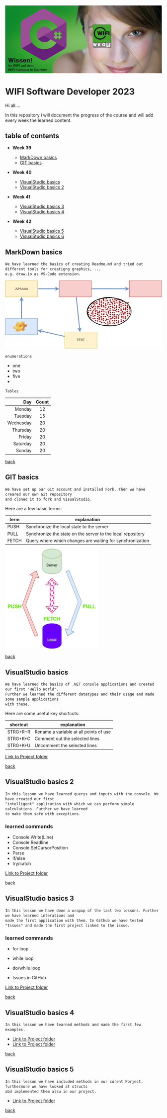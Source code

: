 ![TestImage](doc/images/Logo.png)
<a id="item-home"></a>
# WIFI Software Developer 2023
Hi all....

In this repository i will document the progress of the course and will add every week the learned content. 

## table of contents
- **Week 39**
   - [MarkDown basics](#item-md)
   - [GIT basics](#item-git)
  
- **Week 40**
   - [VisualStudio basics](#item-vs)
   - [VisualStudio basics 2](#item-vs2)
 
 - **Week 41**
   - [VisualStudio basics 3](#item-vs3)
   - [VisualStudio basics 4](#item-vs4)

 - **Week 42**
   - [VisualStudio basics 5](#item-vs5)
   - [VisualStudio basics 6](#item-vs6)
     
<a id="item-md"></a>
## MarkDown basics

    We have learned the basics of creating Readme.md and tried out different tools for creatigng graphics, ...
    e.g. draw.io as VS-Code extension.

![TestImage](doc/images/overview.drawio.png)

    enumerations

- one
- two
- five
- 

    Tables

|Day|Count|
|-----:|:-------:|
|Monday|12|
|Tuesday|15|
|Wednesday|20|
|Thursday|20|
|Friday|20|
|Saturday|20|
|Sunday|20|

[back](#item-home)

<a id="item-git"></a>
## GIT basics

    We have set up our Git account and installed Fork. Then we have creared our own Git repository
    and cloned it to fork and VisualStudio.
Here are a few basic terms:

|term|explanation|
|---|---|
|PUSH|Synchronize the local state to the server|
|PULL|Synchronize the state on the server to the local repository|
|FETCH|Query where which changes are waiting for synchronization|

![TestImage](doc/images/git-overview.drawio.png)

[back](#item-home)

<a id="item-vs"></a>
## VisualStudio basics

    We have learned the basics of .NET console applications and created our first "Hello World". 
    Further we learned the different datatypes and their usage and made some sample applications
    with these.

Here are some useful key shortcuts:

|shortcut|explanation|
|---|---|
|STRG+R+R|Rename a variable at all points of use|
|STRG+K+C|Comment out the selected lines|
|STRG+K+U|Uncomment the selected lines|

[Link to Project folder](src/20230926)


[back](#item-home)

<a id="item-vs2"></a>
## VisualStudio basics 2

    In this lesson we have learned querys and inputs with the console. We have created our first 
    "intelligent" application with which we can perform simple calculations. Further we have learned 
    to make them safe with exceptions.

### learned commands

- Console.Write(Line)
- Console.Readline
- Console.SetCursorPosition
- Parse
- if/else
- try/catch

[Link to Project folder](src/20231003)


[back](#item-home)


<a id="item-vs3"></a>
## VisualStudio basics 3

    In this lesson we have done a wrapup of the last two lessons. Further we have learned interations and
    made the first application with them. In Github we have tested "Issues" and made the first project linked to the issue.

### learned commands

- for loop
- while loop
- do/while loop

- Issues in GitHub

[Link to Project folder](src/20231005)


[back](#item-home)


<a id="item-vs4"></a>
## VisualStudio basics 4

    In this lesson we have learned methods and made the first few examples.

- [Link to Project folder](src/20231012)
- [Link to Project folder](src/20231016)

[back](#item-home)


<a id="item-vs4"></a>
## VisualStudio basics 5

    In this lesson we have included methods in our curent Porject. furthermore we have looked at structs 
    abd implemented them alsu in our project.

- [Link to Project folder](src/20231017)

[back](#item-home)
